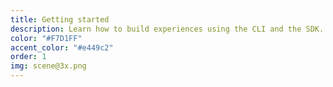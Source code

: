 ```yaml
---
title: Getting started
description: Learn how to build experiences using the CLI and the SDK.
color: "#F7D1FF"
accent_color: "#e449c2"
order: 1
img: scene@3x.png
---
```

